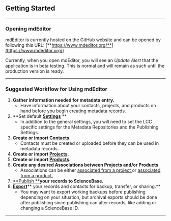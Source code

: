 ## Getting Started

---

### Opening mdEditor

mdEditor is currently hosted on the GitHub website and can be opened by following this URL: [**https://www.mdeditor.org/**](https://www.mdeditor.org/)

Currently, when you open mdEditor, you will see an _Update Alert_ that the application is in beta testing. This is normal and will remain as such until the production version is ready.

---

### Suggested Workflow for Using mdEditor

1. **Gather information needed for metadata entry.**
   * Have information about your contacts, projects, and products on hand before you begin creating metadata records. 
2. **Set default **[**Settings**](/settings.md)** **
   * In addition to the general settings, you will need to set the LCC specific settings for the Metadata Repositories and the Publishing Settings.
3. **Create or import **[**Contacts**](/contacts.md)**.**
   * Contacts must be created or uploaded before they can be used in metadata records. 
4. **Create or import **[**Projects**](/project-entry-guidance.md)**.**
5. **Create or import **[**Products**](/product-entry-guidance.md)**.**
6. **Create any desired Associations between Projects and/or Products**
   * Associations can be either [associated from a project ](/record/main/associating-records.md)or [associated from a product.](/product-entry-guidance/associating-records-products.md)
7. [**Publish **](/publish.md)**your records to ScienceBase.**
8. [**Export**](/data-management.md)** your records and contacts for backup, transfer, or sharing.**
   * You may want to export working backups before publishing depending on your situation, but archival exports should be done after publishing since publishing can alter records, like adding or changing a ScienceBase ID.

---



